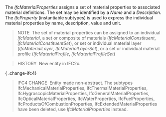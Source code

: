 ﻿The _IfcMaterialProperties_ assigns a set of material properties to associated material definitions. The set may be identified by a _Name_ and a _Description_. The _IfcProperty_ (instantiable subtypes) is used to express the individual material properties by name, description, value and unit.

> NOTE&nbsp; The set of material properties can be assigned to an individual _IfcMaterial_, a set or composite of materials (_IfcMaterialConstituent_, _IfcMaterialConstituentSet_), or set or individual material layer (_IfcMaterialLayer_, _IfcMaterialLayerSet_), or a set or individual material profile (_IfcMaterialProfile_, _IfcMaterialProfileSet_)

> HISTORY&nbsp; New entity in IFC2x.

{ .change-ifc4}
> IFC4 CHANGE&nbsp; Entity made non-abstract. The subtypes IfcMechanicalMaterialProperties, IfcThermalMaterialProperties, IfcHygroscopicMaterialProperties, IfcGeneralMaterialProperties, IfcOpticalMaterialProperties, IfcWaterProperties, IfcFuelProperties, IfcProductsOfCombustionProperties, IfcExtendedMaterialProperties have been deleted, use _IfcMaterialProperties_ instead.

&nbsp;
